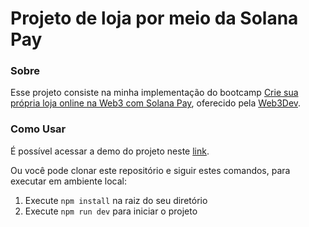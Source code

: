 # Projeto de loja por meio da Solana Pay 

### **Sobre**

Esse projeto consiste na minha implementação do bootcamp [Crie sua própria loja online na Web3 com Solana Pay](https://build.w3d.community/), oferecido pela [Web3Dev](https://www.web3dev.com.br/).

### **Como Usar**

É possível acessar a demo do projeto neste [link](https://solana-pay-store.wagnerbittencou.repl.co/).

Ou você pode clonar este repositório e siguir estes comandos, para executar em ambiente local:

1. Execute `npm install` na raiz do seu diretório
2. Execute `npm run dev` para iniciar o projeto

